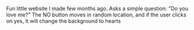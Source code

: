 Fun little website I made few months ago.
Asks a simple question: "Do you love me?"
The NO button moves in random location, and
  if the user clicks on yes, it will change 
    the background to hearts
